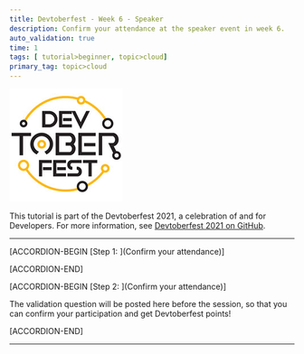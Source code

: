 ```yaml
---
title: Devtoberfest - Week 6 - Speaker
description: Confirm your attendance at the speaker event in week 6.
auto_validation: true
time: 1
tags: [ tutorial>beginner, topic>cloud]
primary_tag: topic>cloud
---
```


![Devtoberfest](Devtoberfest.jpg)

This tutorial is part of the Devtoberfest 2021, a celebration of and for Developers. For more information, see [Devtoberfest 2021 on GitHub](https://github.com/SAP-samples/devtoberfest-2021).

---

[ACCORDION-BEGIN [Step 1: ](Confirm your attendance)]



[ACCORDION-END]

[ACCORDION-BEGIN [Step 2: ](Confirm your attendance)]

The validation question will be posted here before the session, so that you can confirm your participation and get Devtoberfest points!

[ACCORDION-END]

---
